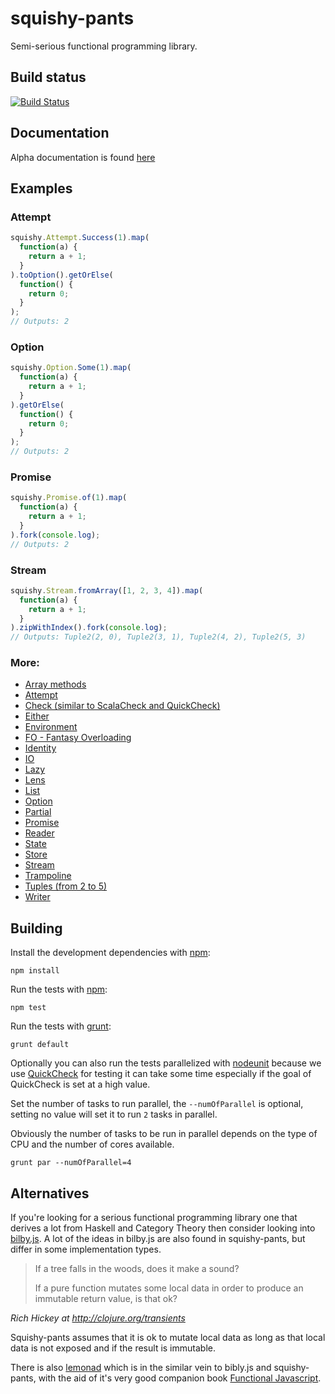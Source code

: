 squishy-pants
=============

Semi-serious functional programming library.

## Build status

[![Build Status](https://api.travis-ci.org/SimonRichardson/squishy-pants.png)](https://travis-ci.org/SimonRichardson/squishy-pants)

## Documentation

Alpha documentation is found [here](http://simonrichardson.github.io/squishy-pants/)

## Examples

### Attempt
```javascript
squishy.Attempt.Success(1).map(
  function(a) {
    return a + 1;
  }
).toOption().getOrElse(
  function() {
    return 0;
  }
);
// Outputs: 2
```

### Option
```javascript
squishy.Option.Some(1).map(
  function(a) {
    return a + 1;
  }
).getOrElse(
  function() {
    return 0;
  }
);
// Outputs: 2
```

### Promise
```javascript
squishy.Promise.of(1).map(
  function(a) {
    return a + 1;
  }
).fork(console.log);
// Outputs: 2
```

### Stream
```javascript
squishy.Stream.fromArray([1, 2, 3, 4]).map(
  function(a) {
    return a + 1;
  }
).zipWithIndex().fork(console.log);
// Outputs: Tuple2(2, 0), Tuple2(3, 1), Tuple2(4, 2), Tuple2(5, 3)
```

### More:

* [Array methods](src/array.js)
* [Attempt](src/attempt.js)
* [Check (similar to ScalaCheck and QuickCheck)](src/check.js)
* [Either](src/either.js)
* [Environment](src/environment.js)
* [FO - Fantasy Overloading](src/fo.js)
* [Identity](src/identity.js)
* [IO](src/io.js)
* [Lazy](src/lazy.js)
* [Lens](src/lens.js)
* [List](src/list.js)
* [Option](src/option.js)
* [Partial](src/partial.js)
* [Promise](src/promise.js)
* [Reader](src/reader.js)
* [State](src/state.js)
* [Store](src/store.js)
* [Stream](src/stream.js)
* [Trampoline](src/trampoline.js)
* [Tuples (from 2 to 5)](src/tuples.js)
* [Writer](src/writer.js)

## Building

Install the development dependencies with [npm](https://npmjs.org/):

    npm install

Run the tests with [npm](https://npmjs.org/):

    npm test

Run the tests with [grunt](http://gruntjs.com/):

    grunt default

Optionally you can also run the tests parallelized with [nodeunit](https://github.com/caolan/nodeunit)
because we use [QuickCheck](http://en.wikipedia.org/wiki/QuickCheck) for testing it can take some time
especially if the goal of QuickCheck is set at a high value.

Set the number of tasks to run parallel, the `--numOfParallel` is optional, setting no value will set
it to run `2` tasks in parallel.

Obviously the number of tasks to be run in parallel depends on the type of CPU and the number of cores
available.

    grunt par --numOfParallel=4


## Alternatives

If you're looking for a serious functional programming library one that derives a lot from Haskell
and Category Theory then consider looking into [bilby.js](https://github.com/puffnfresh/bilby.js).
A lot of the ideas in bilby.js are also found in squishy-pants, but differ in some implementation
types.

> If a tree falls in the woods, does it make a sound?
>
> If a pure function mutates some local data in order to produce an immutable return value, is that ok?

_Rich Hickey at http://clojure.org/transients_

Squishy-pants assumes that it is ok to mutate local data as long as that local data is not exposed and
if the result is immutable.

There is also [lemonad](https://github.com/fogus/lemonad) which is in the similar vein to bibly.js
and squishy-pants, with the aid of it's very good companion book [Functional Javascript](http://shop.oreilly.com/product/0636920028857.do).
